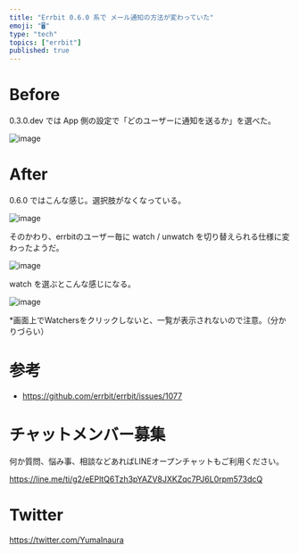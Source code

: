 ```yaml
---
title: "Errbit 0.6.0 系で メール通知の方法が変わっていた"
emoji: "🖥"
type: "tech"
topics: ["errbit"]
published: true
---
```


# Before

0.3.0.dev では App 側の設定で「どのユーザーに通知を送るか」を選べた。

![image](https://qiita-image-store.s3.amazonaws.com/0/89618/73cfda70-1f85-485a-dc3d-056b6c73b97a.png)

# After

0.6.0 ではこんな感じ。選択肢がなくなっている。

![image](https://qiita-image-store.s3.amazonaws.com/0/89618/41e498bb-0372-b750-9a67-1f9ab6be9873.png)

そのかわり、errbitのユーザー毎に watch / unwatch を切り替えられる仕様に変わったようだ。

![image](https://qiita-image-store.s3.amazonaws.com/0/89618/6371583e-cd26-1032-4422-610d91ea680b.png)

watch を選ぶとこんな感じになる。

![image](https://qiita-image-store.s3.amazonaws.com/0/89618/e29e9edb-2cfb-c28b-169e-db8cb5fc5477.png)

*画面上でWatchersをクリックしないと、一覧が表示されないので注意。（分かりづらい）

# 参考

- https://github.com/errbit/errbit/issues/1077








<!-- Update From Qiita API -->

# チャットメンバー募集


何か質問、悩み事、相談などあればLINEオープンチャットもご利用ください。

https://line.me/ti/g2/eEPltQ6Tzh3pYAZV8JXKZqc7PJ6L0rpm573dcQ





# Twitter


https://twitter.com/YumaInaura


<!-- Update From Qiita API -->


